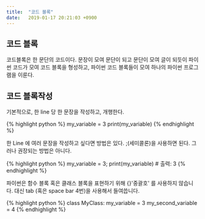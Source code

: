 ```yaml
---
title:  "코드 블록"
date:   2019-01-17 20:21:03 +0900
---
```


<h2>코드 블록</h2>
코드블록은 한 문단의 코드이다.
문장이 모여 문단이 되고 문단이 모여 글이 되듯이
파이썬 코드가 모여 코드 블록을 형성하고,
파이썬 코드 블록들이 모여 하나의 파이썬 프로그램을 이룬다. 


<h2>코드 블록작성</h2>

기본적으로, 한 line 당 한 문장을 작성하고, 개행한다.

{% highlight python %}
my_variable = 3
print(my_variable) 
{% endhighlight %}

한 Line 에 여러 문장을 작성하고 싶다면 방법은 있다. ;(세미콜론)을 사용하면 된다. 그러나 권장되는 방법은 아니다.

{% highlight python %}
my_variable = 3; print(my_variable) # 출력: 3 
{% endhighlight %}


파이썬은 함수 블록 혹은 클래스 블록을 표현하기 위해 {}'중괄호' 를 사용하지 않습니다. 대신 tab (혹은 space bar 4번)을 사용해서 들여씁니다.

{% highlight python %}
class MyClass:
    my_variable = 3
    my_second_variable = 4
{% endhighlight %}
